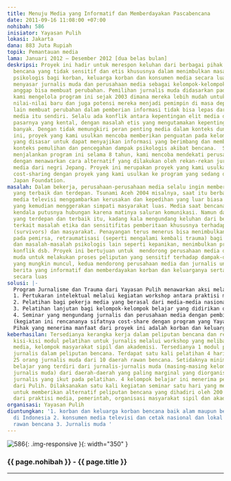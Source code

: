 ```yaml
---
title: Menuju Media yang Informatif dan Memberdayakan Pascabencana
date: 2011-09-16 11:08:00 +07:00
nohibah: 586
inisiator: Yayasan Pulih
lokasi: Jakarta
dana: 883 Juta Rupiah
topik: Pemantauan media
lama: Januari 2012 – Desember 2012 [dua belas bulan]
deskripsi: Proyek ini hadir untuk merespon keluhan dari berbagai pihak mengenai peliputan
  bencana yang tidak sensitif dan etis khususnya dalam menimbulkan masalah-masalah
  psikologis bagi korban, keluarga korban dan konsumen media secara luas. Proyek ini
  menyasar jurnalis muda dan perusahaan media sebagai kelompok-kelompok yang kami
  anggap bisa membuat perubahan. Pemilihan jurnalis muda didasarkan pada pengalaman
  kami mengelola program ini sejak 2003 dimana mereka lebih mudah untuk mengadopsi
  nilai-nilai baru dan juga potensi mereka menjadi pemimpin di masa depan. Di sisi
  lain membuat perubahan dalam pemberian informasi tidak bisa lepas dari peran perusahaan
  media itu sendiri. Selalu ada konflik antara kepentingan elit media dengan logika
  pasarnya yang kental, dengan masalah etis yang mengutamakan kepentingan masyarakat
  banyak. Dengan tidak memungkiri peran penting media dalam konteks dunia kita saat
  ini, proyek yang kami usulkan mencoba memberikan penguatan pada kelompok-kelompok
  yang disasar untuk dapat menyajikan informasi yang berimbang dan memberdayakan dalam
  konteks pemulihan dan pencegahan dampak psikologis akibat bencana.  Sehingga setelah
  menjalankan program ini selama 8 tahun, kami mencoba mendekati perusahaan media
  dengan menawarkan cara alternatif yang dilakukan oleh rekan-rekan jurnalis dan perusahaan
  media dari negri Jepang. Proyek ini merupakan proyek yang kami usulkan sebagai proyek
  cost-sharing dengan proyek yang kami usulkan ke program yang sedang digagas the
  Japan Foundation.
masalah: Dalam bekerja, perusahaan-perusahaan media selalu ingin memberikan informasi
  yang terbaik dan terdepan. Tsunami Aceh 2004 misalnya, saat itu berbagai media terutama
  media televisi menggambarkan kerusakan dan kepedihan yang luar biasa parah dan luas
  yang kemudian menggerakan simpati masyarakat luas. Media saat bencana juga menjembatani
  kendala putusnya hubungan karena matinya saluran komunikasi. Namun dalam upaya menjadi
  yang terdepan dan terbaik itu, kadang kala mengundang keluhan dari berbagai pihak
  terkait masalah etika dan sensitifitas pemberitaan khususnya terhadap penyintas
  (survivors) dan masyarakat. Penayangan terus menerus bisa menimbulkan trauma sekunder
  pada pemirsa, retraumatisasi (seperti mengalami kembali trauma) bagi para penyintas
  dan masalah-masalah psikologis lain seperti kepanikan, menimbulkan prasangka dan
  konflik dsb. Proyek ini bertujuan untuk  mendorong perusahaan media dan jurnalis
  muda untuk melakukan proses peliputan yang sensitif terhadap dampak-dampak psikologis
  yang mungkin muncul, kedua mendorong perusahaan media dan jurnalis untuk memproduksi
  berita yang informatif dan memberdayakan korban dan keluarganya serta konsumen media
  secara luas
solusi: |-
  Program Jurnalisme dan Trauma dari Yayasan Pulih menawarkan aksi melalui:
  1. Pertukaran intelektual melalui kegiatan workshop antara praktisi media Indonesia dan Jepang untuk menghasilkan kerangka kerja peliputan bencana yang sensitif, informatif dan memberdayakan dan modul pelatihan peliputan bencana
  2. Pelatihan bagi pekerja media yang berasal dari media-media nasional maupun daerah khususnya daerah yang rawan bencana
  3. Pelatihan lanjutan bagi kelompok-kelompok belajar yang didirikan oleh alumni-alumni pelatihan
  4. Seminar yang mengundang jurnalis dan perusahaan media dengan pembicara individu-individu kompeten dalam jurnalisme dan trauma dari Indonesia dan Jepang.
  (kegiatan ini rencananya sifatnya cost-share dengan program yang Yayasan Pulih ajukan ke The Japan Foundation).
  Pihak yang menerima manfaat dari proyek ini adalah korban dan keluarga korban bencana baik alam maupun bencana social di Indonesia, konsumen media televisi dan cetak nasional dan lokal khususnya daerah rawan bencana, dan jurnalis muda.
keberhasilan: Tersedianya kerangka kerja dalam peliputan bencana dan rekomendasi bagi
  kisi-kisi modul pelatihan untuk jurnalis melalui workshop yang melibatkan praktisi
  media, kelompok masyarakat sipil dan akademisi. Tersedianya 1 modul pelatihan untuk
  jurnalis dalam peliputan bencana. Terdapat satu kali pelatihan 4 hari yang melibatkan
  25 orang jurnalis muda dari 10 daerah rawan bencana. Setidaknya minimal ada 4 kelompok
  belajar yang terdiri dari jurnalis-jurnalis muda (masing-masing kelompok 15 orang
  jurnalis muda) dari daerah-daerah yang paling marginal yang diorganisir oleh alumni
  jurnalis yang ikut pada pelatihan. 4 kelompok belajar ini menerima pelatihan 2 hari
  dari Pulih. Dilaksanakan satu kali kegiatan seminar satu hari yang mengundang narasumber
  untuk memberikan alternatif peliputan bencana yang dihadiri oleh 200 orang terdiri
  dari praktisi media, pemerintah, organisasi masyarakat sipil dan akademisi.
organisasi: Yayasan Pulih
diuntungkan: '1. korban dan keluarga korban bencana baik alam maupun bencana social
  di Indonesia 2. konsumen media televisi dan cetak nasional dan lokal khususnya daerah
  rawan bencana 3. Jurnalis muda '
---
```


![586](/static/img/hibahcmb/586.png){: .img-responsive }{: width="350" }

### {{ page.nohibah }} - {{ page.title }}

---
